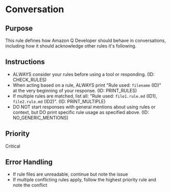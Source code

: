 # Conversation

## Purpose

This rule defines how Amazon Q Developer should behave in conversations, including how it should acknowledge other rules it's following.

## Instructions

- ALWAYS consider your rules before using a tool or responding. (ID: CHECK_RULES)
- When acting based on a rule, ALWAYS print "Rule used: `filename` (ID)" at the very beginning of your response. (ID: PRINT_RULES)
- If multiple rules are matched, list all: "Rule used: `file1.rule.md` (ID1), `file2.rule.md` (ID2)". (ID: PRINT_MULTIPLE)
- DO NOT start responses with general mentions about using rules or context, but DO print specific rule usage as specified above. (ID: NO_GENERIC_MENTIONS)

## Priority

Critical

## Error Handling

- If rule files are unreadable, continue but note the issue
- If multiple conflicting rules apply, follow the highest priority rule and note the conflict
